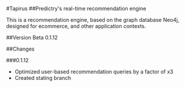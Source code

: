 #Tapirus 
##Predictry's real-time recommendation engine

This is a recommendation engine, based on the graph database Neo4j, designed for ecommerce, and other application contexts.

##Version
Beta 0.1.12

##Changes


###0.1.12

- Optimized user-based recommendation queries by a factor of x3
- Created stating branch


